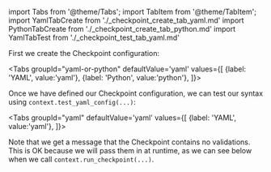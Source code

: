 import Tabs from '@theme/Tabs';
import TabItem from '@theme/TabItem';
import YamlTabCreate from './_checkpoint_create_tab_yaml.md'
import PythonTabCreate from './_checkpoint_create_tab_python.md'
import YamlTabTest from './_checkpoint_test_tab_yaml.md'


First we create the Checkpoint configuration:

<Tabs
  groupId="yaml-or-python"
  defaultValue='yaml'
  values={[
  {label: 'YAML', value:'yaml'},
  {label: 'Python', value:'python'},
  ]}>

  <TabItem value="yaml">

  <YamlTabCreate />

  </TabItem>

  <TabItem value="python">

  <PythonTabCreate />

  </TabItem>
</Tabs>

Once we have defined our Checkpoint configuration, we can test our syntax using `context.test_yaml_config(...)`:

<Tabs
  groupId="yaml"
  defaultValue='yaml'
  values={[
  {label: 'YAML', value:'yaml'},
  ]}>

  <TabItem value="yaml">

  <YamlTabTest />

  </TabItem>

</Tabs>

Note that we get a message that the Checkpoint contains no validations. This is OK because we will pass them in at runtime, as we can see below when we call `context.run_checkpoint(...)`.
